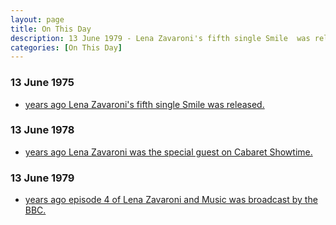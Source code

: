 ```yaml
---
layout: page
title: On This Day
description: 13 June 1979 - Lena Zavaroni's fifth single Smile  was released. 13 June 1978 - Lena Zavaroni was the special guest on Cabaret Showtime. 13 June 1979 - Lena Zavaroni and Music  was broadcast by the BBC.
categories: [On This Day]
---
```


### 13 June 1975
* [<span id="age1"></span> years ago Lena Zavaroni's fifth single Smile  was released.](/discography/singles/06-smile)

### 13 June 1978
* [<span id="age2"></span> years ago Lena Zavaroni was the special guest on Cabaret Showtime.](/bbc%20one/1978/06/13/cabaret-showtime.html)

### 13 June 1979
* [<span id="age3"></span> years ago episode 4 of Lena Zavaroni and Music  was broadcast by the BBC.](/bbc%20one/lena%20zavaroni%20and%20music/1979/06/13/lena-zavaroni-and-music.html)

<!-- Script for calculating number of years ago -->
<script>
var dob = '19750613';
var year = Number(dob.substr(0, 4));
var month = Number(dob.substr(4, 2)) - 1;
var day = Number(dob.substr(6, 2));
var today = new Date();
var age1 = today.getFullYear() - year;
if (today.getMonth() < month || (today.getMonth() == month && today.getDate() < day)) {
age1--;
}
document.getElementById("age1").innerHTML=age1;

var dob = '19780613';
var year = Number(dob.substr(0, 4));
var month = Number(dob.substr(4, 2)) - 1;
var day = Number(dob.substr(6, 2));
var today = new Date();
var age2 = today.getFullYear() - year;
if (today.getMonth() < month || (today.getMonth() == month && today.getDate() < day)) {
age2--;
}
document.getElementById("age2").innerHTML=age2;

var dob = '19790613';
var year = Number(dob.substr(0, 4));
var month = Number(dob.substr(4, 2)) - 1;
var day = Number(dob.substr(6, 2));
var today = new Date();
var age3 = today.getFullYear() - year;
if (today.getMonth() < month || (today.getMonth() == month && today.getDate() < day)) {
age3--;
}
document.getElementById("age3").innerHTML=age3;
</script>

